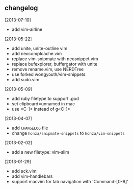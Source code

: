 ## changelog

[2013-07-10]

* add vim-airline

[2013-05-22]

* add unite, unite-outline vim
* add neocomplcache.vim
* replace vim-snipmate with neosnippet.vim
* replace bufexplorer, buffergator with unite
* remove rename.vim, use NERDTree
* use forked wongyouth/vim-snippets
* add sudo.vim

[2013-05-09]

* add ruby filetype to support .god
* set clipboard=unnamed in mac
* use <C-]> instead of g<C-]>

[2013-04-07]

* add `CHANGELOG` file
* change `honza/snipmate-snippets` to `honza/vim-snippets`

[2013-02-02]

* add a new filetype: vim-slim

[2013-01-29]

* add ack.vim
* add vim-handlebars
* support macvim for tab navigation with 'Command-[0-9]'

